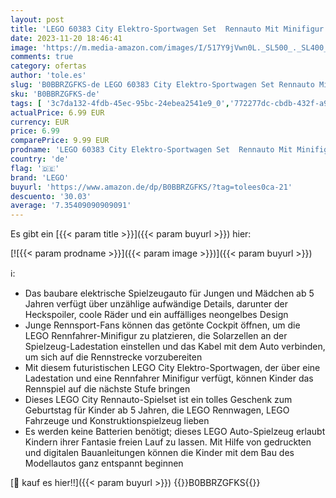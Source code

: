 ```yaml
---
layout: post
title: 'LEGO 60383 City Elektro-Sportwagen Set  Rennauto Mit Minifigur Und Tankstelle  Auto-Spielzeug Für Jungen Und Mädchen Ab 5 Jahren  Kleines Geschenk Zum Geburtstag Oder Weihnachten'
date: 2023-11-20 18:46:41
image: 'https://m.media-amazon.com/images/I/517Y9jVwn0L._SL500_._SL400_.jpg'
comments: true
category: ofertas
author: 'tole.es'
slug: 'B0BBRZGFKS-de LEGO 60383 City Elektro-Sportwagen Set Rennauto Mit...'
sku: 'B0BBRZGFKS-de'
tags: [ '3c7da132-4fdb-45ec-95bc-24ebea2541e9_0','772277dc-cbdb-432f-a915-25a321e9ed8c_0','772277dc-cbdb-432f-a915-25a321e9ed8c_3901','Arborist Merchandising Root','Bauspielzeug & Konstruktionsspielzeug','Bauspielzeugsets','Bereit für den Schulanfang','Best Selling','Custom Stores','Frühkindliche Betreuung','LEGO','Lego City','Lernaktivitäten und MINT','Schulbedarf','Self Service','Special Features Stores','Spielzeug','Stores','Xmas23 Most wanted Toys','e26659c6-d1cd-45cb-800b-2f9b432b8572_0','e26659c6-d1cd-45cb-800b-2f9b432b8572_5901','lego','​Bücher','🇩🇪', ]
actualPrice: 6.99 EUR
currency: EUR
price: 6.99
comparePrice: 9.99 EUR
prodname: 'LEGO 60383 City Elektro-Sportwagen Set  Rennauto Mit Minifigur Und Tankstelle  Auto-Spielzeug Für Jungen Und Mädchen Ab 5 Jahren  Kleines Geschenk Zum Geburtstag Oder Weihnachten'
country: 'de'
flag: '🇩🇪'
brand: 'LEGO'
buyurl: 'https://www.amazon.de/dp/B0BBRZGFKS/?tag=tolees0ca-21'
descuento: '30.03'
average: '7.35409090909091'
---
```


Es gibt ein [{{< param title >}}]({{< param buyurl >}}) hier:

[![{{< param prodname >}}]({{< param image >}})]({{< param buyurl >}})

ℹ️:

- Das baubare elektrische Spielzeugauto für Jungen und Mädchen ab 5 Jahren verfügt über unzählige aufwändige Details, darunter der Heckspoiler, coole Räder und ein auffälliges neongelbes Design
- Junge Rennsport-Fans können das getönte Cockpit öffnen, um die LEGO Rennfahrer-Minifigur zu platzieren, die Solarzellen an der Spielzeug-Ladestation einstellen und das Kabel mit dem Auto verbinden, um sich auf die Rennstrecke vorzubereiten
- Mit diesem futuristischen LEGO City Elektro-Sportwagen, der über eine Ladestation und eine Rennfahrer Minifigur verfügt, können Kinder das Rennspiel auf die nächste Stufe bringen
- Dieses LEGO City Rennauto-Spielset ist ein tolles Geschenk zum Geburtstag für Kinder ab 5 Jahren, die LEGO Rennwagen, LEGO Fahrzeuge und Konstruktionspielzeug lieben
- Es werden keine Batterien benötigt; dieses LEGO Auto-Spielzeug erlaubt Kindern ihrer Fantasie freien Lauf zu lassen. Mit Hilfe von gedruckten und digitalen Bauanleitungen können die Kinder mit dem Bau des Modellautos ganz entspannt beginnen

[🛒 kauf es hier!!]({{< param buyurl >}})
{{<world>}}B0BBRZGFKS{{</world>}}
